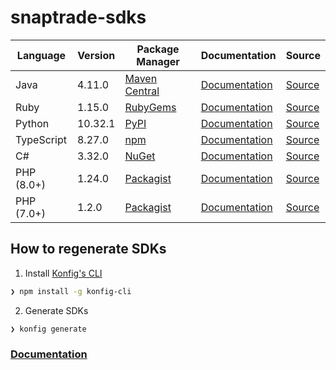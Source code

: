 # snaptrade-sdks

|Language|Version|Package Manager|Documentation|Source|
|-|-|-|-|-|
|Java|4.11.0|[Maven Central](https://central.sonatype.com/artifact/com.konfigthis/snaptrade-java-sdk/4.11.0)|[Documentation](https://github.com/passiv/snaptrade-sdks/tree/master/sdks/java/README.md)|[Source](https://github.com/passiv/snaptrade-sdks/tree/master/sdks/java)|
|Ruby|1.15.0|[RubyGems](https://rubygems.org/gems/snaptrade/versions/1.15.0)|[Documentation](https://github.com/passiv/snaptrade-sdks/tree/master/sdks/ruby/README.md)|[Source](https://github.com/passiv/snaptrade-sdks/tree/master/sdks/ruby)|
|Python|10.32.1|[PyPI](https://pypi.org/project/snaptrade-python-sdk/10.32.1)|[Documentation](https://github.com/passiv/snaptrade-sdks/tree/master/sdks/python/README.md)|[Source](https://github.com/passiv/snaptrade-sdks/tree/master/sdks/python)|
|TypeScript|8.27.0|[npm](https://www.npmjs.com/package/snaptrade-typescript-sdk/v/8.27.0)|[Documentation](https://github.com/passiv/snaptrade-sdks/tree/master/sdks/typescript/README.md)|[Source](https://github.com/passiv/snaptrade-sdks/tree/master/sdks/typescript)|
|C#|3.32.0|[NuGet](https://nuget.org/packages/SnapTrade.Net/3.32.0)|[Documentation](https://github.com/passiv/snaptrade-sdks/tree/master/sdks/csharp/README.md)|[Source](https://github.com/passiv/snaptrade-sdks/tree/master/sdks/csharp)|
|PHP (8.0+)|1.24.0|[Packagist](https://packagist.org/packages/konfig/snaptrade-php-sdk#1.24.0)|[Documentation](https://github.com/passiv/snaptrade-php-sdk/blob/master/README.md)|[Source](https://github.com/passiv/snaptrade-php-sdk)|
|PHP (7.0+)|1.2.0|[Packagist](https://packagist.org/packages/konfig/snaptrade-php-7-sdk#1.2.0)|[Documentation](https://github.com/passiv/snaptrade-php-7-sdk/blob/master/README.md)|[Source](https://github.com/passiv/snaptrade-php-7-sdk)|


## How to regenerate SDKs

1. Install [Konfig's CLI](https://www.npmjs.com/package/konfig-cli)

```bash
❯ npm install -g konfig-cli
```

2. Generate SDKs
```bash
❯ konfig generate
```

### [Documentation](https://konfigthis.com/docs)
